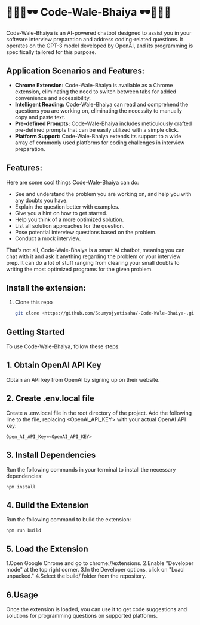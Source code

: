 # 👨🏻‍💻🕶️ Code-Wale-Bhaiya 🕶️👨🏻‍💻

Code-Wale-Bhaiya is an AI-powered chatbot designed to assist you in your software interview preparation and address coding-related questions. It operates on the GPT-3 model developed by OpenAI, and its programming is specifically tailored for this purpose.

## Application Scenarios and Features:

- **Chrome Extension:** Code-Wale-Bhaiya is available as a Chrome extension, eliminating the need to switch between tabs for added convenience and accessibility.
- **Intelligent Reading:** Code-Wale-Bhaiya can read and comprehend the questions you are working on, eliminating the necessity to manually copy and paste text.
- **Pre-defined Prompts:** Code-Wale-Bhaiya includes meticulously crafted pre-defined prompts that can be easily utilized with a simple click.
- **Platform Support:** Code-Wale-Bhaiya extends its support to a wide array of commonly used platforms for coding challenges in interview preparation.

## Features:

Here are some cool things Code-Wale-Bhaiya can do:
- See and understand the problem you are working on, and help you with any doubts you have.
- Explain the question better with examples.
- Give you a hint on how to get started.
- Help you think of a more optimized solution.
- List all solution approaches for the question.
- Pose potential interview questions based on the problem.
- Conduct a mock interview.

That's not all, Code-Wale-Bhaiya is a smart AI chatbot, meaning you can chat with it and ask it anything regarding the problem or your interview prep. It can do a lot of stuff ranging from clearing your small doubts to writing the most optimized programs for the given problem.

## Install the extension:

1. Clone this repo
   ```bash
   git clone <https://github.com/Soumyojyotisaha/-Code-Wale-Bhaiya-.git>
   ```
## Getting Started
To use Code-Wale-Bhaiya, follow these steps:

## 1. Obtain OpenAI API Key
Obtain an API key from OpenAI by signing up on their website.
## 2. Create .env.local file
Create a .env.local file in the root directory of the project.
Add the following line to the file, replacing <OpenAI_API_KEY> with your actual OpenAI API key:
```
Open_AI_API_Key=<OpenAI_API_KEY>
```
## 3. Install Dependencies
Run the following commands in your terminal to install the necessary dependencies:
```
npm install
```
## 4. Build the Extension
Run the following command to build the extension:
```
npm run build
```
## 5. Load the Extension
1.Open Google Chrome and go to chrome://extensions.
2.Enable "Developer mode" at the top right corner.
3.In the Developer options, click on "Load unpacked."
4.Select the build/ folder from the repository.

## 6.Usage
Once the extension is loaded, you can use it to get code suggestions and solutions for programming questions on supported platforms.

